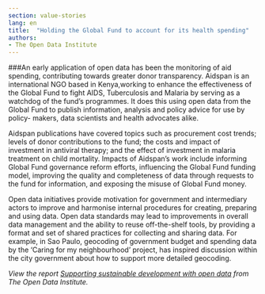 ```yaml
---
section: value-stories
lang: en
title:  "Holding the Global Fund to account for its health spending"
authors:
- The Open Data Institute
---
```


###An early application of open data has been the monitoring of aid spending, contributing towards greater donor transparency. Aidspan is an international NGO based in Kenya,working to enhance the effectiveness of the Global Fund to fight AIDS, Tuberculosis and Malaria by serving as a watchdog of the fund’s programmes. It does this using open data from the Global Fund to publish information, analysis and policy advice for use by policy- makers, data scientists and health advocates alike.

Aidspan publications have covered topics such as procurement cost trends; levels of donor contributions to the fund; the costs and impact of investment in antiviral therapy; and the effect of investment in malaria treatment on child mortality. Impacts of Aidspan’s work include informing Global Fund governance reform efforts, influencing the Global Fund funding model, improving the quality and completeness of data through requests to the fund for information, and exposing the misuse of Global Fund money.

Open data initiatives provide motivation for government and intermediary actors to improve and harmonise internal procedures for creating, preparing and using data. Open data standards may lead to improvements in overall data management and the ability to reuse off-the-shelf tools, by providing a format and set of shared practices for collecting and sharing data. For example, in Sao Paulo, geocoding of government budget and spending data by the ‘Caring for my neighbourhood’ project, has inspired discussion within the city government about how to support more detailed geocoding.

*View the report [Supporting sustainable development with open data](http://theodi.org/supporting-sustainable-development-with-open-data) from The Open Data Institute.*
